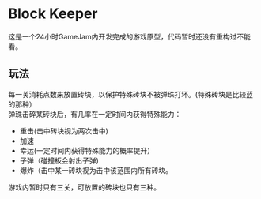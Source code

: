 # Block Keeper
这是一个24小时GameJam内开发完成的游戏原型，代码暂时还没有重构过不能看。  
## 玩法
每一关消耗点数来放置砖块，以保护特殊砖块不被弹珠打坏。(特殊砖块是比较蓝的那种）  
弹珠击碎某砖块后，有几率在一定时间内获得特殊能力：
* 重击(击中砖块视为两次击中)
* 加速
* 幸运(一定时间内获得特殊能力的概率提升）
* 子弹（碰撞板会射出子弹)
* 爆炸（击中某一砖块视为击中该范围内所有砖块。  
  
游戏内暂时只有三关，可放置的砖块也只有三种。  
